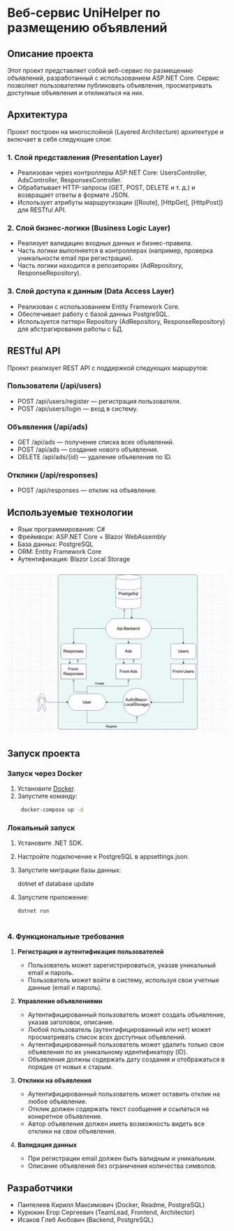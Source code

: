 # Веб-сервис UniHelper по размещению объявлений

## Описание проекта

Этот проект представляет собой веб-сервис по размещению объявлений, разработанный с использованием ASP.NET Core. Сервис позволяет пользователям публиковать объявления, просматривать доступные объявления и откликаться на них.

## Архитектура

Проект построен на многослойной (Layered Architecture) архитектуре и включает в себя следующие слои:

### 1. Слой представления (Presentation Layer)
- Реализован через контроллеры ASP.NET Core: UsersController, AdsController, ResponsesController.
- Обрабатывает HTTP-запросы (GET, POST, DELETE и т. д.) и возвращает ответы в формате JSON.
- Использует атрибуты маршрутизации ([Route], [HttpGet], [HttpPost]) для RESTful API.

### 2. Слой бизнес-логики (Business Logic Layer)
- Реализует валидацию входных данных и бизнес-правила.
- Часть логики выполняется в контроллерах (например, проверка уникальности email при регистрации).
- Часть логики находится в репозиториях (AdRepository, ResponseRepository).

### 3. Слой доступа к данным (Data Access Layer)
- Реализован с использованием Entity Framework Core.
- Обеспечивает работу с базой данных PostgreSQL.
- Используется паттерн Repository (AdRepository, ResponseRepository) для абстрагирования работы с БД.

## RESTful API

Проект реализует REST API с поддержкой следующих маршрутов:

### Пользователи (/api/users)
- POST /api/users/register — регистрация пользователя.
- POST /api/users/login — вход в систему.

### Объявления (/api/ads)
- GET /api/ads — получение списка всех объявлений.
- POST /api/ads — создание нового объявления.
- DELETE /api/ads/{id} — удаление объявления по ID.

### Отклики (/api/responses)
- POST /api/responses — отклик на объявление.

## Используемые технологии
- Язык программирования: C#
- Фреймворк: ASP.NET Core + Blazor WebAssembly
- База данных: PostgreSQL
- ORM: Entity Framework Core
- Аутентификация: Blazor Local Storage

![Схема архитектуры](Pic.png)

## Запуск проекта

### Запуск через Docker
1. Установите [Docker](https://www.docker.com/).
2. Запустите команду:
   ```bash
    docker-compose up -d
   
### Локальный запуск
1. Установите .NET SDK.
2. Настройте подключение к PostgreSQL в appsettings.json.
3. Запустите миграции базы данных:
   
   dotnet ef database update   
4. Запустите приложение:
   ```bash
   dotnet run
   


### 4. Функциональные требования

1. **Регистрация и аутентификация пользователей**
   - Пользователь может зарегистрироваться, указав уникальный email и пароль.
   - Пользователь может войти в систему, используя свои учетные данные (email и пароль).


2. **Управление объявлениями**
   - Аутентифицированный пользователь может создать объявление, указав заголовок, описание.
   - Любой пользователь (аутентифицированный или нет) может просматривать список всех доступных объявлений.
   - Аутентифицированный пользователь может удалить только свои объявления по их уникальному идентификатору (ID).
   - Объявления должны содержать дату создания и отображаться в порядке от новых к старым.

3. **Отклики на объявления**
   - Аутентифицированный пользователь может оставить отклик на любое объявление.
   - Отклик должен содержать текст сообщения и ссылаться на конкретное объявление.
   - Автор объявления должен иметь возможность видеть все отклики на свои объявления.

4. **Валидация данных**
   - При регистрации email должен быть валидным и уникальным.
   - Описание объявления без ограничения количества символов.
   
## Разработчики
- Пантелеев Кирилл Максимович (Docker, Readme, PostgreSQL)
- Курюкин Егор Сергеевич (TeamLead, Frontend, Architector)
- Исаков Глеб Аюбович (Backend, PostgreSQL)
